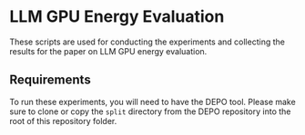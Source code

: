 # LLM GPU Energy Evaluation

These scripts are used for conducting the experiments and collecting the results for the paper on LLM GPU energy evaluation.

## Requirements

To run these experiments, you will need to have the DEPO tool. Please make sure to clone or copy the `split` directory from the DEPO repository into the root of this repository folder. 


